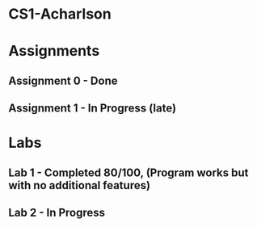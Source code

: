 # CS1-Acharlson
# Assignments
## Assignment 0 - Done
## Assignment 1 - In Progress (late)
# Labs
## Lab 1 - Completed 80/100, (Program works but with no additional features)
## Lab 2 - In Progress